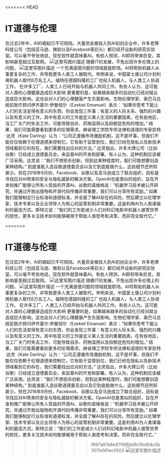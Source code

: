 <<<<<<< HEAD
# [](#header-1)IT道德与伦理

在过去2年中，AI的崛起已不可阻挡。大量资金被投入到AI初创企业中，许多老牌科技公司（包括亚马逊、微软以及Facebook等巨头）都已经开设新的研究实验室。可以毫不夸张地说，现在软件就意味着AI。有些人预测，AI即将带来巨变，其影响甚至超过互联网。
![这里写图片描述](http://p2.so.qhimgs1.com/bdr/_240_/t01a1cdffc20952368e.jpg)
随着IT的发展，不免出现许多伦理上的问题。
![这里写图片描述](http://cms-bucket.nosdn.127.net/db335e41519e4028b5c1b36ef11676c520170317095230.jpeg?imageView&thumbnail=550x0)
一个充满道德问题的领域就是职场。AI将帮助机器人从事更复杂的工作，并导致更多人类工人被取代。举例来说，中国富士康公司计划利用机器人取代6万名工人。福特在德国科隆的工厂也投入机器人，与人类工人协调工作。
在许多工厂，人类工人已经开始与机器人共同工作。有些人认为，这可能对人类的心理健康造成巨大影响
更重要的是，如果越来越多的自动化已经对就业造成巨大影响，这也会对人们的心理健康产生负面影响。生物伦理学家、奥巴马总统前医疗顾问伊齐基尔·伊曼纽尔（Ezekiel Emanuel）表示：“如果你思考下能让人们的生活变得有意义的东西，你会发现三件事：有意义的人际关系、强烈的兴趣以及有意义的工作。其中有意义的工作是定义某人生活的重要因素。在有些地区，当工厂关门时失去工作，可能导致自杀、药物滥用以及抑郁症危险的增加。”
结果，我们可能需要看到更多的伦理需求。麻省理工学院专供法律和道德的专家凯特·达灵（Kate Darling）认为：“公司正遵循市场激励机制，这不是坏事，但我们不能仅仅依赖于伦理道德来控制它。它有助于监管到位，我们已经在隐私以及新技术领域看到它的存在，我们需要找出应对的方法。”
达灵指出，许多大牌公司（比如谷歌）已经成立道德委员会，来监督AI的开发和部署。有人认为，这种机制应该被广泛采用。达灵说：“我们不想扼杀创新，但到达某种程度时，我们可能想要创造某种结构。”
到底谁能入选谷歌道德委员会以及它到底能做什么，这些细节还所知甚少。但在2016年9月份，Facebook、谷歌以及亚马逊成立了联合组织，目标是寻找应对AI带来的安全与隐私威胁的解决方案。OpenAI也是类似的组织，旨在开发和推广能够让所有人受益的开源AI。谷歌的诺维格说：“机器学习技术被公开研究，并通过开放出版物和开源代码传播非常重要，我们可以分享所有奖励。”
如果我们能够制定行业标准和道德标准，并全面了解AI存在的风险，然后建立以伦理学家、技术专家以及企业领导人为核心的监管机制非常重要。这是利用AI为人类谋福利的最佳方式。斯特兰说：“我们的工作是减少人们对科幻电影中机器人接管世界的担忧，更多关注技术如何能够被用于帮助人类思考和决策，而非完全取代它。”

=======
# [](#header-1)IT道德与伦理

在过去2年中，AI的崛起已不可阻挡。大量资金被投入到AI初创企业中，许多老牌科技公司（包括亚马逊、微软以及Facebook等巨头）都已经开设新的研究实验室。可以毫不夸张地说，现在软件就意味着AI。有些人预测，AI即将带来巨变，其影响甚至超过互联网。
![这里写图片描述](http://p2.so.qhimgs1.com/bdr/_240_/t01a1cdffc20952368e.jpg)
随着IT的发展，不免出现许多伦理上的问题。
![这里写图片描述](http://cms-bucket.nosdn.127.net/db335e41519e4028b5c1b36ef11676c520170317095230.jpeg?imageView&thumbnail=550x0)
一个充满道德问题的领域就是职场。AI将帮助机器人从事更复杂的工作，并导致更多人类工人被取代。举例来说，中国富士康公司计划利用机器人取代6万名工人。福特在德国科隆的工厂也投入机器人，与人类工人协调工作。
在许多工厂，人类工人已经开始与机器人共同工作。有些人认为，这可能对人类的心理健康造成巨大影响
更重要的是，如果越来越多的自动化已经对就业造成巨大影响，这也会对人们的心理健康产生负面影响。生物伦理学家、奥巴马总统前医疗顾问伊齐基尔·伊曼纽尔（Ezekiel Emanuel）表示：“如果你思考下能让人们的生活变得有意义的东西，你会发现三件事：有意义的人际关系、强烈的兴趣以及有意义的工作。其中有意义的工作是定义某人生活的重要因素。在有些地区，当工厂关门时失去工作，可能导致自杀、药物滥用以及抑郁症危险的增加。”
结果，我们可能需要看到更多的伦理需求。麻省理工学院专供法律和道德的专家凯特·达灵（Kate Darling）认为：“公司正遵循市场激励机制，这不是坏事，但我们不能仅仅依赖于伦理道德来控制它。它有助于监管到位，我们已经在隐私以及新技术领域看到它的存在，我们需要找出应对的方法。”
达灵指出，许多大牌公司（比如谷歌）已经成立道德委员会，来监督AI的开发和部署。有人认为，这种机制应该被广泛采用。达灵说：“我们不想扼杀创新，但到达某种程度时，我们可能想要创造某种结构。”
到底谁能入选谷歌道德委员会以及它到底能做什么，这些细节还所知甚少。但在2016年9月份，Facebook、谷歌以及亚马逊成立了联合组织，目标是寻找应对AI带来的安全与隐私威胁的解决方案。OpenAI也是类似的组织，旨在开发和推广能够让所有人受益的开源AI。谷歌的诺维格说：“机器学习技术被公开研究，并通过开放出版物和开源代码传播非常重要，我们可以分享所有奖励。”
如果我们能够制定行业标准和道德标准，并全面了解AI存在的风险，然后建立以伦理学家、技术专家以及企业领导人为核心的监管机制非常重要。这是利用AI为人类谋福利的最佳方式。斯特兰说：“我们的工作是减少人们对科幻电影中机器人接管世界的担忧，更多关注技术如何能够被用于帮助人类思考和决策，而非完全取代它。”

>>>>>>> f667a87e6e87088bb9c5bd64c5b307b081ec5503
![这里写图片描述](http://p0.so.qhimgs1.com/bdr/_240_/t018f8f6458fc049b04.jpg)